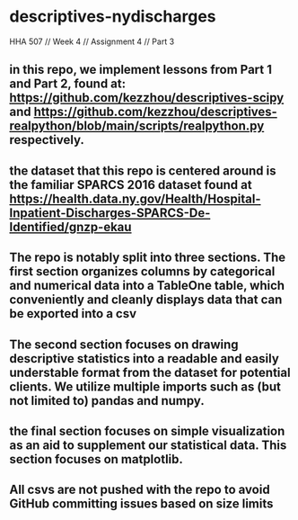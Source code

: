 # descriptives-nydischarges
HHA 507 // Week 4 // Assignment 4 // Part 3

## in this repo, we implement lessons from Part 1 and Part 2, found at: https://github.com/kezzhou/descriptives-scipy and https://github.com/kezzhou/descriptives-realpython/blob/main/scripts/realpython.py respectively. 

## the dataset that this repo is centered around is the familiar SPARCS 2016 dataset found at https://health.data.ny.gov/Health/Hospital-Inpatient-Discharges-SPARCS-De-Identified/gnzp-ekau

## The repo is notably split into three sections. The first section organizes columns by categorical and numerical data into a TableOne table, which conveniently and cleanly displays data that can be exported into a csv

## The second section focuses on drawing descriptive statistics into a readable and easily understable format from the dataset for potential clients. We utilize multiple imports such as (but not limited to) pandas and numpy.

## the final section focuses on simple visualization as an aid to supplement our statistical data. This section focuses on matplotlib.

## All csvs are not pushed with the repo to avoid GitHub committing issues based on size limits